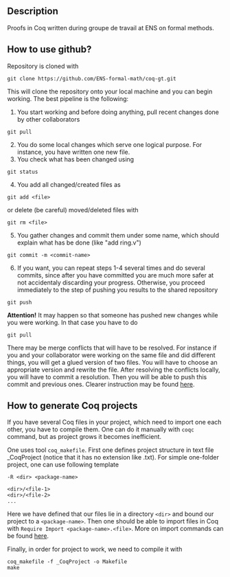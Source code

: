 ## Description

Proofs in Coq written during groupe de travail at ENS on formal methods.

## How to use github?

Repository is cloned with
```
git clone https://github.com/ENS-formal-math/coq-gt.git
```

This will clone the repository onto your local machine and you can begin working. The best pipeline is the following:

1. You start working and before doing anything, pull recent changes done by other collaborators
```
git pull
```
2. You do some local changes which serve one logical purpose. For instance, you have written one new file. 
3. You check what has been changed using
```
git status
```
4. You add all changed/created files as
```
git add <file>
```
or delete (be careful) moved/deleted files with
```
git rm <file>
```
5. You gather changes and commit them under some name, which should explain what has be done (like "add ring.v")
```
git commit -m <commit-name>
```
6. If you want, you can repeat steps 1-4 several times and do several commits, since after you have committed you are much more safer at not accidentaly discarding your progress. Otherwise, you proceed immediately to the step of pushing you results to the shared repository
```
git push
```
**Attention!** It may happen so that someone has pushed new changes while you were working. In that case you have to do
```
git pull
```
There may be merge conflicts that will have to be resolved. For instance if you and your collaborator were working on the same file and did different things, you will get a glued version of two files. You will have to choose an appropriate version and rewrite the file. After resolving the conflicts locally, you will have to commit a resolution. Then you will be able to push this commit and previous ones. Clearer instruction may be found [here](https://opensource.com/article/23/4/resolve-git-merge-conflicts).


## How to generate Coq projects

If you have several Coq files in your project, which need to import one each other, you have to compile them. One can do it manually with ```coqc``` command, but as project grows it becomes inefficient. 

One uses tool ```coq_makefile```. First one defines project structure in text file _CoqProject (notice that it has no extension like .txt). For simple one-folder project, one can use following template
```
-R <dir> <package-name>

<dir>/<file-1>
<dir>/<file-2>
...
```
Here we have defined that our files lie in a directory ```<dir>``` and bound our project to a ```<package-name>```. Then one should be able to import files in Coq with ```Require Import <package-name>.<file>```. More on import commands can be found [here](https://coq.inria.fr/refman/proof-engine/vernacular-commands.html#).

Finally, in order for project to work, we need to compile it with
```
coq_makefile -f _CoqProject -o Makefile
make
```